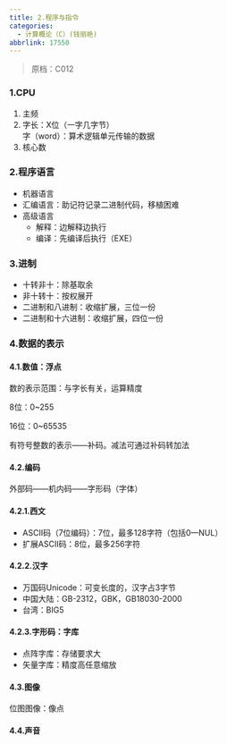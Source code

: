 ```yaml
---
title: 2.程序与指令
categories:
  - 计算概论（C）(钱丽艳)
abbrlink: 17550
---
```

> 原档：C012

### 1.CPU

1. 主频
2. 字长：X位（一字几字节）<br>字（word）：算术逻辑单元传输的数据
3. 核心数

### 2.程序语言

- 机器语言
- 汇编语言：助记符记录二进制代码，移植困难
- 高级语言
  - 解释：边解释边执行
  - 编译：先编译后执行（EXE）

### 3.进制

- 十转非十：除基取余
- 非十转十：按权展开
- 二进制和八进制：收缩扩展，三位一份
- 二进制和十六进制：收缩扩展，四位一份

### 4.数据的表示

#### 4.1.数值：浮点

数的表示范围：与字长有关，运算精度

8位：0~255

16位：0~65535

有符号整数的表示——补码。减法可通过补码转加法

#### 4.2.编码

外部码——机内码——字形码（字体）

#### 4.2.1.西文

- ASCII码（7位编码）：7位，最多128字符（包括0—NUL）
- 扩展ASCII码：8位，最多256字符

#### 4.2.2.汉字

- 万国码Unicode：可变长度的，汉字占3字节
- 中国大陆：GB-2312，GBK，GB18030-2000
- 台湾：BIG5

#### 4.2.3.字形码：字库

- 点阵字库：存储要求大
- 矢量字库：精度高任意缩放

#### 4.3.图像

位图图像：像点

#### 4.4.声音